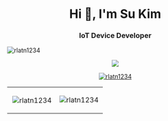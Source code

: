 <h1 align="center">Hi 👋, I'm Su Kim</h1>
<h3 align="center">IoT Device Developer</h3>


<p align="left"> <img src="https://komarev.com/ghpvc/?username=rlatn1234&label=Profile%20views&color=0e75b6&style=flat" alt="rlatn1234" /> </p>
<p align="center"><img src="http://disapi.rlatn.kr:1234/api/spotify"/></p>
<p align="center"> <a href="https://github.com/ryo-ma/github-profile-trophy"><img src="https://github-profile-trophy.vercel.app/?username=rlatn1234" alt="rlatn1234" /></a> </p>



<table width="100%"> 
  <tr>
  <td width="50%">
      
<p align="center">&nbsp;<img align="center" src="https://github-readme-stats.vercel.app/api?username=rlatn1234&show_icons=true&locale=en" alt="rlatn1234" /></p>

  </td>
  <td width="50%">

<p align="center"><img align="center" src="https://github-readme-streak-stats.herokuapp.com/?user=rlatn1234&" alt="rlatn1234" /></p>


  </td>
  </table>
